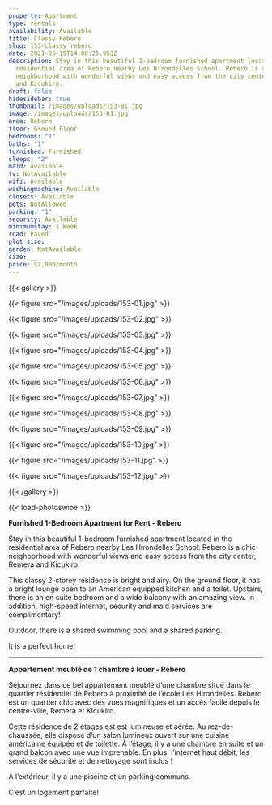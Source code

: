 ```yaml
---
property: Apartment
type: rentals
availability: Available
title: Classy Rebero
slug: 153-classy rebero
date: 2021-06-15T14:00:25.953Z
description: Stay in this beautiful 1-bedroom furnished apartment located in the
  residential area of Rebero nearby Les Hirondelles School. Rebero is a chic
  neighborhood with wonderful views and easy access from the city center, Remera
  and Kicukiro.
draft: false
hidesidebar: true
thumbnail: /images/uploads/153-01.jpg
image: /images/uploads/153-01.jpg
area: Rebero
floor: Ground Floor
bedrooms: "1"
baths: "1"
furnished: Furnished
sleeps: "2"
maid: Available
tv: NotAvailable
wifi: Available
washingmachine: Available
closets: Available
pets: NotAllowed
parking: "1"
security: Available
minimumstay: 1 Week
road: Paved
plot_size: __
garden: NotAvailable
size: __
price: $2,000/month
---
```

{{< gallery >}}

{{< figure src="/images/uploads/153-01.jpg" >}}

{{< figure src="/images/uploads/153-02.jpg" >}}

{{< figure src="/images/uploads/153-03.jpg" >}}

{{< figure src="/images/uploads/153-04.jpg" >}}

{{< figure src="/images/uploads/153-05.jpg" >}}

{{< figure src="/images/uploads/153-06.jpg" >}}

{{< figure src="/images/uploads/153-07.jpg" >}}

{{< figure src="/images/uploads/153-08.jpg" >}}

{{< figure src="/images/uploads/153-09.jpg" >}}

{{< figure src="/images/uploads/153-10.jpg" >}}

{{< figure src="/images/uploads/153-11.jpg" >}}

{{< figure src="/images/uploads/153-12.jpg" >}}

{{< /gallery >}}

{{< load-photoswipe >}}

**Furnished 1-Bedroom Apartment for Rent - Rebero**

Stay in this beautiful 1-bedroom furnished apartment located in the residential area of Rebero nearby Les Hirondelles School. Rebero is a chic neighborhood with wonderful views and easy access from the city center, Remera and Kicukiro.

This classy 2-storey residence is bright and airy. On the ground floor, it has a bright lounge open to an American equipped kitchen and a toilet. Upstairs, there is an en suite bedroom and a wide balcony with an amazing view. In addition, high-speed internet, security and maid services are complimentary!

Outdoor, there is a shared swimming pool and a shared parking.

It is a perfect home!

---

**Appartement meublé de 1 chambre à louer - Rebero**

Séjournez dans ce bel appartement meublé d’une chambre situé dans le quartier résidentiel de Rebero à proximité de l’école Les Hirondelles. Rebero est un quartier chic avec des vues magnifiques et un accès facile depuis le centre-ville, Remera et Kicukiro.

Cette résidence de 2 étages est est lumineuse et aérée. Au rez-de-chaussée, elle dispose d’un salon lumineux ouvert sur une cuisine américaine équipée et de toilette. À l’étage, il y a une chambre en suite et un grand balcon avec une vue imprenable. En plus, l’internet haut débit, les services de sécurité et de nettoyage sont inclus !

A l’extérieur, il y a une piscine et un parking communs.

C’est un logement parfaite!